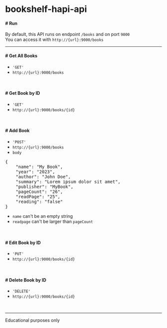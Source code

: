 # bookshelf-hapi-api

#### # Run
By default, this API runs on endpoint `/books` and on port `9000`<br>
You can access it with `http://{url}:9000/books`

---
#### # Get All Books
* `'GET'`
* `http://{url}:9000/books`
<br>

#### # Get Book by ID
* `'GET'`
* `http://{url}:9000/books/{id}`
<br>

#### # Add Book
* `'POST'`
* `http://{url}:9000/books`
* `body`
<pre>{
    "name": "My Book",
    "year": "2023",
    "author": "John Doe",
    "summary": "Lorem ipsum dolor sit amet",
    "publisher": "MyBook",
    "pageCount": "26",
    "readPage": "25",
    "reading": "false"
}</pre>
* `name` can't be an empty string
* `readpage` can't be larger than `pageCount`
<br>

#### # Edit Book by ID
* `'PUT'`
* `http://{url}:9000/books/{id}`
<br>

#### # Delete Book by ID
* `'DELETE'`
* `http://{url}:9000/books/{id}`
<br>

---

Educational purposes only
